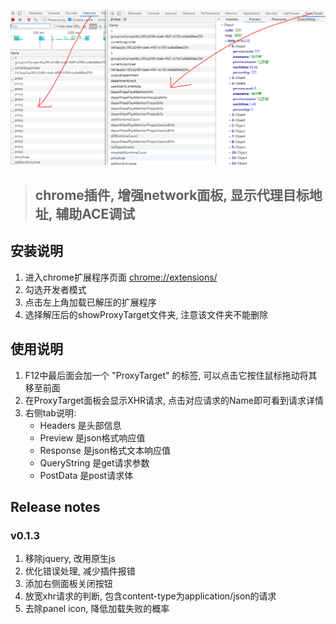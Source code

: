 ![预览](img/preview.png)


> ## chrome插件, 增强network面板, 显示代理目标地址, 辅助ACE调试

## 安装说明
1. 进入chrome扩展程序页面 [chrome://extensions/](chrome://extensions/)
2. 勾选开发者模式
3. 点击左上角加载已解压的扩展程序
4. 选择解压后的showProxyTarget文件夹, 注意该文件夹不能删除

## 使用说明
1. F12中最后面会加一个 "ProxyTarget" 的标签, 可以点击它按住鼠标拖动将其移至前面
2. 在ProxyTarget面板会显示XHR请求, 点击对应请求的Name即可看到请求详情
3. 右侧tab说明:
    -   Headers 是头部信息
    -   Preview 是json格式响应值
    -   Response 是json格式文本响应值
    -   QueryString 是get请求参数
    -   PostData 是post请求体
    
## Release notes
### v0.1.3
1. 移除jquery, 改用原生js
2. 优化错误处理, 减少插件报错
3. 添加右侧面板关闭按钮
4. 放宽xhr请求的判断, 包含content-type为application/json的请求
5. 去除panel icon, 降低加载失败的概率
